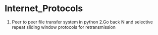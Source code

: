 # Internet_Protocols
1. Peer to peer file transfer system in python 2.Go back N and selective repeat sliding window protocols for retransmission

